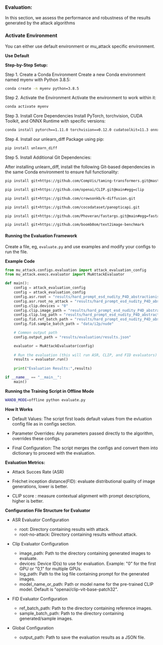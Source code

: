 ### Evaluation:

In this section, we assess the performance and robustness of the results generated by the attack algorithms

### Activate Environment 

You can either use default environment or mu_attack specific environment.


**Use Default**

**Step-by-Step Setup:**

Step 1. Create a Conda Environment Create a new Conda environment named myenv with Python 3.8.5:

```bash
conda create -n myenv python=3.8.5
```

Step 2. Activate the Environment Activate the environment to work within it:

```bash
conda activate myenv
```

Step 3. Install Core Dependencies Install PyTorch, torchvision, CUDA Toolkit, and ONNX Runtime with specific versions:

```bash
conda install pytorch==1.11.0 torchvision==0.12.0 cudatoolkit=11.3 onnxruntime==1.16.3 -c pytorch -c conda-forge
```

Step 4. Install our unlearn_diff Package using pip:

```bash
pip install unlearn_diff
```

Step 5. Install Additional Git Dependencies:

 After installing unlearn_diff, install the following Git-based dependencies in the same Conda environment to ensure full functionality:

```bash
pip install git+https://github.com/CompVis/taming-transformers.git@master#egg=taming-transformers
```

```bash
pip install git+https://github.com/openai/CLIP.git@main#egg=clip
```

```bash
pip install git+https://github.com/crowsonkb/k-diffusion.git
```

```bash
pip install git+https://github.com/cocodataset/panopticapi.git
```

```bash
pip install git+https://github.com/Phoveran/fastargs.git@main#egg=fastargs
```

```bash
pip install git+https://github.com/boomb0om/text2image-benchmark
```


#### **Running the Evaluation Framework**

Create a file, eg, `evaluate.py` and use examples and modify your configs to run the file.  

**Example Code**

```python
from mu_attack.configs.evaluation import attack_evaluation_config
from mu_attack.execs.evaluator import MuAttackEvaluator

def main():
    config = attack_evaluation_config
    config = attack_evaluation_config
    config.asr.root = "results/hard_prompt_esd_nudity_P4D_abstractionism/P4d"
    config.asr.root_no_attack = "results/hard_prompt_esd_nudity_P4D_abstrc/NoAttackEsdNudity"
    config.clip.devices = "0"
    config.clip.image_path = "results/hard_prompt_esd_nudity_P4D_abstractionism/P4d/images"
    config.clip.log_path = "results/hard_prompt_esd_nudity_P4D_abstractionism/P4d/log.json"
    config.fid.ref_batch_path = "results/hard_prompt_esd_nudity_P4D_abstractionism/P4d/images"
    config.fid.sample_batch_path = "data/i2p/nude"

    # Common output path
    config.output_path = "results/evaluation/results.json"

    evaluator = MuAttackEvaluator(config)
    
    # Run the evaluation (this will run ASR, CLIP, and FID evaluators)
    results = evaluator.run()
    
    print("Evaluation Results:",results)

if __name__ == "__main__":
    main()
```

**Running the Training Script in Offline Mode**

```bash
WANDB_MODE=offline python evaluate.py
```

**How It Works** 
* Default Values: The script first loads default values from the evluation config file as in configs section.

* Parameter Overrides: Any parameters passed directly to the algorithm, overrides these configs.

* Final Configuration: The script merges the configs and convert them into dictionary to proceed with the evaluation. 


**Evaluation Metrics:**

* Attack Succes Rate (ASR)

* Fréchet inception distance(FID): evaluate distributional quality of image generations, lower is better.

* CLIP score : measure contextual alignment with prompt descriptions, higher is better.


**Configuration File Structure for Evaluator**

* ASR Evaluator Configuration

    - root: Directory containing results with attack.
    - root-no-attack: Directory containing results without attack.

* Clip Evaluator Configuration

    - image_path: Path to the directory containing generated images to evaluate.
    - devices: Device ID(s) to use for evaluation. Example: "0" for the first GPU or "0,1" for multiple GPUs.
    - log_path: Path to the log file containing prompt for the generated images.
    - model_name_or_path: Path or model name for the pre-trained CLIP model. Default is "openai/clip-vit-base-patch32".

* FID Evaluator Configuration

    - ref_batch_path: Path to the directory containing reference images.
    - sample_batch_path: Path to the directory containing generated/sample images.

* Global Configuration

    - output_path: Path to save the evaluation results as a JSON file.


